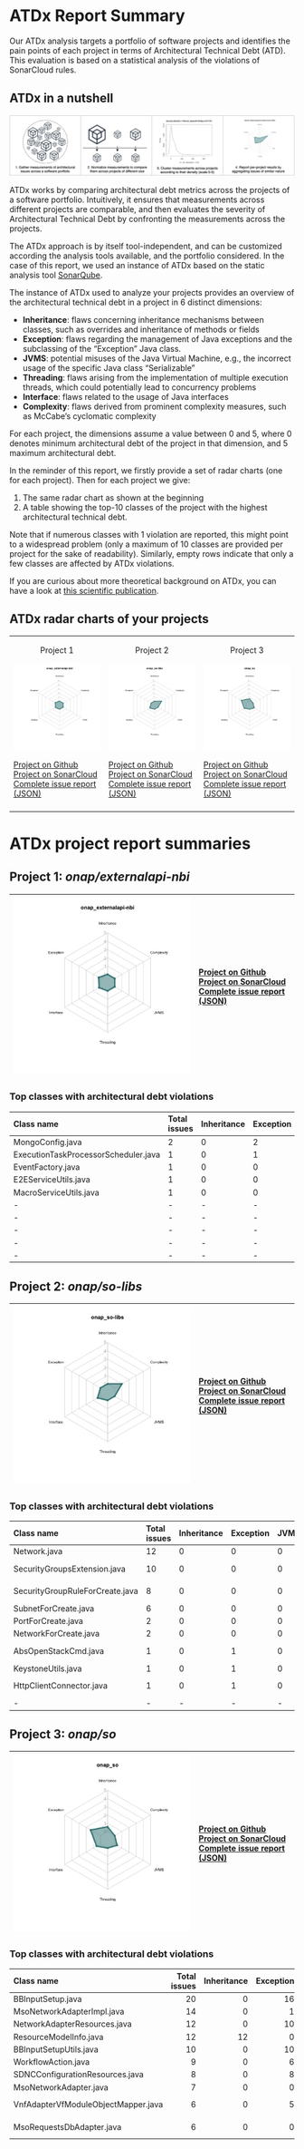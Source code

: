 # ATDx Report Summary
Our ATDx analysis targets a portfolio of software projects and identifies the pain points of each project in terms of Architectural Technical Debt (ATD). This evaluation is based on a statistical analysis of the violations of SonarCloud rules.

## ATDx in a nutshell
![ATDx in a nutshell](https://raw.githubusercontent.com/S2-group/ATDx_reports/master/plots/atdx_in_a_nutshell.jpg)

ATDx works by comparing architectural debt metrics across the projects of a software portfolio. Intuitively, it ensures that measurements across different projects are comparable, and then evaluates the severity of Architectural Technical Debt by confronting the measurements across the projects.

The ATDx approach is by itself tool-independent, and can be customized according the analysis tools available, and the portfolio considered.
In the case of this report, we used an instance of ATDx based on the static analysis tool [SonarQube](https://www.sonarqube.org/).

The instance of ATDx used to analyze your projects provides an overview of the architectural technical debt in a project in 6 distinct dimensions:
* **Inheritance**: flaws concerning inheritance mechanisms between classes, such as overrides and inheritance of methods or fields
* **Exception**: flaws regarding the management of Java exceptions and the subclassing of the “Exception” Java class.
* **JVMS**: potential misuses of the Java Virtual Machine, e.g., the incorrect usage of the specific Java class “Serializable”
* **Threading**: flaws arising from the implementation of multiple execution threads, which could potentially lead to concurrency problems
* **Interface**: flaws related to the usage of Java interfaces
* **Complexity**: flaws derived from prominent complexity measures, such as McCabe’s cyclomatic complexity

For each project, the dimensions assume a value between 0 and 5, where 0 denotes minimum architectural debt of the project in that dimension, and 5 maximum architectural debt.

In the reminder of this report, we firstly provide a set of radar charts (one for each project). Then for each project we give:
1. The same radar chart as shown at the beginning
2. A table showing the top-10 classes of the project with the highest architectural technical debt.

Note that if numerous classes with 1 violation are reported, this might point to a widespread problem (only a maximum of 10 classes are provided per project for the sake of readability). Similarly, empty rows indicate that only a few classes are affected by ATDx violations.

If you are curious about more theoretical background on ATDx, you can have a look at [this scientific publication](https://robertoverdecchia.github.io/papers/ENASE_2020.pdf).

## ATDx radar charts of your projects
||||
|-|-|-|
|<p align="center">Project 1</p><img src="https://github.com/S2-group/ATDx_reports/blob/master/plots/onap_externalapi-nbi.jpg"/> <p style="text-align:left">[Project on Github](https://github.com/onap/externalapi-nbi) <br> [Project on SonarCloud ](https://sonarcloud.io/dashboard?id=onap_externalapi-nbi) <br> [Complete issue report (JSON)](https://github.com/S2-group/ATDx_reports/blob/master/jsons/onap_externalapi-nbi.json)</p>|<p align="center">Project 2</p><img src="https://github.com/S2-group/ATDx_reports/blob/master/plots/onap_so-libs.jpg"/> <p style="text-align:left">[Project on Github](https://github.com/onap/so-libs) <br> [Project on SonarCloud ](https://sonarcloud.io/dashboard?id=onap_so-libs) <br> [Complete issue report (JSON)](https://github.com/S2-group/ATDx_reports/blob/master/jsons/onap_so-libs.json)</p>|<p align="center">Project 3</p><img src="https://github.com/S2-group/ATDx_reports/blob/master/plots/onap_so.jpg"/> <p style="text-align:left">[Project on Github](https://github.com/onap/so) <br> [Project on SonarCloud ](https://sonarcloud.io/dashboard?id=onap_so) <br> [Complete issue report (JSON)](https://github.com/S2-group/ATDx_reports/blob/master/jsons/onap_so.json)</p>
 | |

# ATDx project report summaries
## Project 1: _onap/externalapi-nbi_
|<img src="https://github.com/S2-group/ATDx_reports/blob/master/plots/onap_externalapi-nbi.jpg"/>|<p style="text-align:left">[Project on Github](https://github.com/onap/externalapi-nbi) <br> [Project on SonarCloud ](https://sonarcloud.io/dashboard?id=onap_externalapi-nbi) <br> [Complete issue report (JSON)](https://github.com/S2-group/ATDx_reports/blob/master/jsons/onap_externalapi-nbi.json)</p>
|-|-|
### Top classes with architectural debt violations
| Class name                           | Total issues   | Inheritance   | Exception   | JVMS   | Interface   | Threading   | Complexity   | Fully qualified class name                                                                 |
|:-------------------------------------|:---------------|:--------------|:------------|:-------|:------------|:------------|:-------------|:-------------------------------------------------------------------------------------------|
| MongoConfig.java                     | 2              | 0             | 2           | 0      | 0           | 0           | 0            | src/main/java/org/onap/nbi/configuration/MongoConfig.java                                  |
| ExecutionTaskProcessorScheduler.java | 1              | 0             | 1           | 0      | 0           | 0           | 0            | src/main/java/org/onap/nbi/apis/serviceorder/workflow/ExecutionTaskProcessorScheduler.java |
| EventFactory.java                    | 1              | 0             | 0           | 0      | 1           | 0           | 0            | src/main/java/org/onap/nbi/apis/hub/service/EventFactory.java                              |
| E2EServiceUtils.java                 | 1              | 0             | 0           | 0      | 1           | 0           | 0            | src/main/java/org/onap/nbi/apis/serviceorder/utils/E2EServiceUtils.java                    |
| MacroServiceUtils.java               | 1              | 0             | 0           | 0      | 1           | 0           | 0            | src/main/java/org/onap/nbi/apis/serviceorder/utils/MacroServiceUtils.java                  |
| -                                    | -              | -             | -           | -      | -           | -           | -            | -                                                                                          |
| -                                    | -              | -             | -           | -      | -           | -           | -            | -                                                                                          |
| -                                    | -              | -             | -           | -      | -           | -           | -            | -                                                                                          |
| -                                    | -              | -             | -           | -      | -           | -           | -            | -                                                                                          |
| -                                    | -              | -             | -           | -      | -           | -           | -            | -                                                                                          |

## Project 2: _onap/so-libs_
|<img src="https://github.com/S2-group/ATDx_reports/blob/master/plots/onap_so-libs.jpg"/>|<p style="text-align:left">[Project on Github](https://github.com/onap/so-libs) <br> [Project on SonarCloud ](https://sonarcloud.io/dashboard?id=onap_so-libs) <br> [Complete issue report (JSON)](https://github.com/S2-group/ATDx_reports/blob/master/jsons/onap_so-libs.json)</p>
|-|-|
### Top classes with architectural debt violations
| Class name                      | Total issues   | Inheritance   | Exception   | JVMS   | Interface   | Threading   | Complexity   | Fully qualified class name                                                                                       |
|:--------------------------------|:---------------|:--------------|:------------|:-------|:------------|:------------|:-------------|:-----------------------------------------------------------------------------------------------------------------|
| Network.java                    | 12             | 0             | 0           | 0      | 6           | 0           | 6            | quantum-model/src/main/java/com/woorea/openstack/quantum/model/Network.java                                      |
| SecurityGroupsExtension.java    | 10             | 0             | 0           | 0      | 5           | 0           | 5            | nova-client/src/main/java/com/woorea/openstack/nova/api/extensions/SecurityGroupsExtension.java                  |
| SecurityGroupRuleForCreate.java | 8              | 0             | 0           | 0      | 4           | 0           | 4            | nova-model/src/main/java/com/woorea/openstack/nova/model/SecurityGroupRuleForCreate.java                         |
| SubnetForCreate.java            | 6              | 0             | 0           | 0      | 3           | 0           | 3            | quantum-model/src/main/java/com/woorea/openstack/quantum/model/SubnetForCreate.java                              |
| PortForCreate.java              | 2              | 0             | 0           | 0      | 1           | 0           | 1            | quantum-model/src/main/java/com/woorea/openstack/quantum/model/PortForCreate.java                                |
| NetworkForCreate.java           | 2              | 0             | 0           | 0      | 1           | 0           | 1            | quantum-model/src/main/java/com/woorea/openstack/quantum/model/NetworkForCreate.java                             |
| AbsOpenStackCmd.java            | 1              | 0             | 1           | 0      | 0           | 0           | 0            | quantum-client/src/main/java/com/woorea/openstack/quantum/api/query/AbsOpenStackCmd.java                         |
| KeystoneUtils.java              | 1              | 0             | 1           | 0      | 0           | 0           | 0            | keystone-client/src/main/java/com/woorea/openstack/keystone/utils/KeystoneUtils.java                             |
| HttpClientConnector.java        | 1              | 0             | 1           | 0      | 0           | 0           | 0            | openstack-client-connectors/http-connector/src/main/java/com/woorea/openstack/connector/HttpClientConnector.java |
| -                               | -              | -             | -           | -      | -           | -           | -            | -                                                                                                                |

## Project 3: _onap/so_
|<img src="https://github.com/S2-group/ATDx_reports/blob/master/plots/onap_so.jpg"/>|<p style="text-align:left">[Project on Github](https://github.com/onap/so) <br> [Project on SonarCloud ](https://sonarcloud.io/dashboard?id=onap_so) <br> [Complete issue report (JSON)](https://github.com/S2-group/ATDx_reports/blob/master/jsons/onap_so.json)</p>
|-|-|
### Top classes with architectural debt violations
| Class name                          |   Total issues |   Inheritance |   Exception |   JVMS |   Interface |   Threading |   Complexity | Fully qualified class name                                                                                 |
|:------------------------------------|---------------:|--------------:|------------:|-------:|------------:|------------:|-------------:|:-----------------------------------------------------------------------------------------------------------|
| BBInputSetup.java                   |             20 |             0 |          16 |      0 |           4 |           0 |            0 | bpmn/MSOCommonBPMN/src/main/java/org/onap/so/bpmn/servicedecomposition/tasks/BBInputSetup.java             |
| MsoNetworkAdapterImpl.java          |             14 |             0 |           1 |      0 |           9 |           0 |            4 | adapters/mso-openstack-adapters/src/main/java/org/onap/so/adapters/network/MsoNetworkAdapterImpl.java      |
| NetworkAdapterResources.java        |             12 |             0 |          10 |      0 |           2 |           0 |            0 | bpmn/so-bpmn-tasks/src/main/java/org/onap/so/client/orchestration/NetworkAdapterResources.java             |
| ResourceModelInfo.java              |             12 |            12 |           0 |      0 |           0 |           0 |            0 | bpmn/so-bpmn-tasks/src/main/java/org/onap/so/client/oof/beans/ResourceModelInfo.java                       |
| BBInputSetupUtils.java              |             10 |             0 |          10 |      0 |           0 |           0 |            0 | bpmn/MSOCommonBPMN/src/main/java/org/onap/so/bpmn/servicedecomposition/tasks/BBInputSetupUtils.java        |
| WorkflowAction.java                 |              9 |             0 |           6 |      0 |           3 |           0 |            0 | bpmn/so-bpmn-tasks/src/main/java/org/onap/so/bpmn/infrastructure/workflow/tasks/WorkflowAction.java        |
| SDNCConfigurationResources.java     |              8 |             0 |           8 |      0 |           0 |           0 |            0 | bpmn/so-bpmn-tasks/src/main/java/org/onap/so/client/orchestration/SDNCConfigurationResources.java          |
| MsoNetworkAdapter.java              |              7 |             0 |           0 |      0 |           7 |           0 |            0 | adapters/mso-openstack-adapters/src/main/java/org/onap/so/adapters/network/MsoNetworkAdapter.java          |
| VnfAdapterVfModuleObjectMapper.java |              6 |             0 |           5 |      0 |           1 |           0 |            0 | bpmn/so-bpmn-tasks/src/main/java/org/onap/so/client/adapter/vnf/mapper/VnfAdapterVfModuleObjectMapper.java |
| MsoRequestsDbAdapter.java           |              6 |             0 |           0 |      0 |           5 |           0 |            1 | adapters/mso-requests-db-adapter/src/main/java/org/onap/so/adapters/requestsdb/MsoRequestsDbAdapter.java   |

